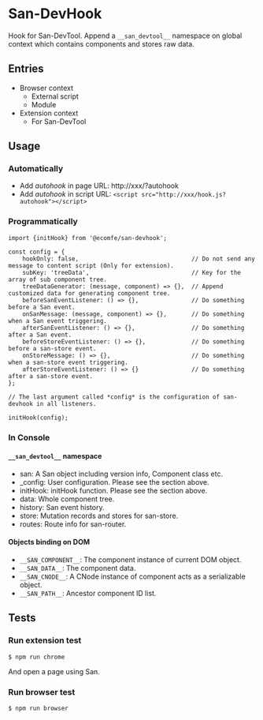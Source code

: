 # San-DevHook

Hook for San-DevTool. Append a `__san_devtool__` namespace on global context which
contains components and stores raw data.


## Entries

 * Browser context
   - External script
   - Module
 * Extension context
   - For San-DevTool


## Usage

### Automatically
 
  - Add *autohook* in page URL: http://xxx/?autohook
  - Add *autohook* in script URL: `<script src="http://xxx/hook.js?autohook"></script>`

###  Programmatically
 
```
import {initHook} from '@ecomfe/san-devhook';

const config = {
    hookOnly: false,                                // Do not send any message to content script (Only for extension).
    subKey: 'treeData',                             // Key for the array of sub component tree.
    treeDataGenerator: (message, component) => {},  // Append customized data for generating component tree.
    beforeSanEventListener: () => {},               // Do something before a San event.
    onSanMessage: (message, component) => {},       // Do something when a San event triggering.
    afterSanEventListener: () => {},                // Do something after a San event.
    beforeStoreEventListener: () => {},             // Do something before a san-store event.
    onStoreMessage: () => {},                       // Do something when a san-store event triggering.
    afterStoreEventListener: () => {}               // Do something after a san-store event.
};

// The last argument called *config* is the configuration of san-devhook in all listeners.

initHook(config);
```

### In Console
#### `__san_devtool__` namespace

  - san: A San object including version info, Component class etc.
  - _config: User configuration. Please see the section above.
  - initHook: initHook function. Please see the section above.
  - data: Whole component tree.
  - history: San event history.
  - store: Mutation records and stores for san-store.
  - routes: Route info for san-router.

#### Objects binding on DOM

  - `__SAN_COMPONENT__`: The component instance of current DOM object.
  - `__SAN_DATA__`: The component data.
  - `__SAN_CNODE__`: A CNode instance of component acts as a serializable object.
  - `__SAN_PATH__`: Ancestor component ID list.

## Tests
### Run extension test
```
$ npm run chrome
```
And open a page using San.

### Run browser test
```
$ npm run browser
```
